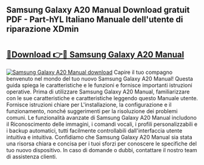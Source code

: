## Samsung Galaxy A20 Manual Download gratuit PDF - Part-hYL Italiano Manuale dell'utente di riparazione XDmin

# <h2><a href="http://df9g55.blite.top/?on=Samsung+Galaxy+A20+Manual">🔗Download 👉🔴 Samsung Galaxy A20 Manual</a></h2>

[![Samsung Galaxy A20 Manual download](https://i.imgur.com/lujVjoI.png)](http://df9g55.blite.top/?on=Samsung+Galaxy+A20+Manual)
Capire il tuo compagno benvenuto nel mondo del tuo nuovo Samsung Galaxy A20 Manual! Questa guida spiega le caratteristiche e le funzioni e fornisce importanti istruzioni operative. Prima di utilizzare Samsung Galaxy A20 Manual, familiarizzare con le sue caratteristiche e caratteristiche leggendo questo Manuale utente. Fornisce istruzioni chiare per L'installazione, la configurazione e il funzionamento, nonché suggerimenti per la risoluzione dei problemi comuni. Le funzionalità avanzate di Samsung Galaxy A20 Manual includono il Riconoscimento delle immagini, i comandi vocali, i profili personalizzabili e i backup automatici, tutti facilmente controllabili dall'interfaccia utente intuitiva e intuitiva. Confidiamo che Samsung Galaxy A20 Manual sia stata una risorsa chiara e concisa per i tuoi sforzi per conoscere le specifiche del tuo nuovo dispositivo. In caso di domande o dubbi, contattare il nostro team di assistenza clienti.
